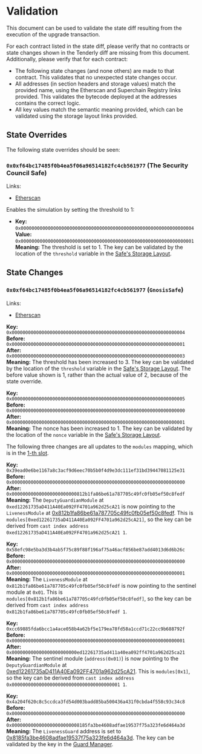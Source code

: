 # Validation

This document can be used to validate the state diff resulting from the execution of the upgrade
transaction.

For each contract listed in the state diff, please verify that no contracts or state changes shown in the Tenderly diff are missing from this document. Additionally, please verify that for each contract:

- The following state changes (and none others) are made to that contract. This validates that no unexpected state changes occur.
- All addresses (in section headers and storage values) match the provided name, using the Etherscan and Superchain Registry links provided. This validates the bytecode deployed at the addresses contains the correct logic.
- All key values match the semantic meaning provided, which can be validated using the storage layout links provided.

## State Overrides

The following state overrides should be seen:

### `0x0xf64bc17485f0b4ea5f06a96514182fc4cb561977` (The Security Council Safe)

Links:
- [Etherscan](https://sepolia.etherscan.io/address/0x0xf64bc17485f0b4ea5f06a96514182fc4cb56197777)

Enables the simulation by setting the threshold to 1:

- **Key:** `0x0000000000000000000000000000000000000000000000000000000000000004` <br/>
  **Value:** `0x0000000000000000000000000000000000000000000000000000000000000001`
  **Meaning:** The threshold is set to 1. The key can be validated by the location of the `threshold` variable in the [Safe's Storage Layout](https://github.com/safe-global/safe-smart-account/blob/186a21a74b327f17fc41217a927dea7064f74604/contracts/examples/libraries/GnosisSafeStorage.sol#L14).

## State Changes

### `0x0xf64bc17485f0b4ea5f06a96514182fc4cb561977` (`GnosisSafe`)

Links:
- [Etherscan](https://sepolia.etherscan.io/address/0x0xf64bc17485f0b4ea5f06a96514182fc4cb561977)

**Key:** `0x0000000000000000000000000000000000000000000000000000000000000004` <br/>
**Before:** `0x0000000000000000000000000000000000000000000000000000000000000001` <br/>
**After:** `0x0000000000000000000000000000000000000000000000000000000000000003` <br/>
**Meaning:** The threshold has been increased to 3. The key can be validated by the location of the `threshold` variable in the [Safe's Storage Layout](https://github.com/safe-global/safe-smart-account/blob/186a21a74b327f17fc41217a927dea7064f74604/contracts/examples/libraries/GnosisSafeStorage.sol#L14). The before value shown is 1, rather than the actual value of 2, because of the state override.

**Key:** `0x0000000000000000000000000000000000000000000000000000000000000005` <br/>
**Before:** `0x0000000000000000000000000000000000000000000000000000000000000000` <br/>
**After:** `0x0000000000000000000000000000000000000000000000000000000000000001` <br/>
**Meaning:** The nonce has been increased to 1. The key can be validated by the location of the `nonce` variable in the [Safe's Storage Layout](https://github.com/safe-global/safe-smart-account/blob/186a21a74b327f17fc41217a927dea7064f74604/contracts/examples/libraries/GnosisSafeStorage.sol#L17).

The following three changes are all updates to the `modules` mapping, which is in the [1-th slot](https://github.com/safe-global/safe-contracts/blob/v1.3.0/contracts/examples/libraries/GnosisSafeStorage.sol#L10).

**Key:** `0x39ead0e6be1167a8c3acf9d6eec70b5b0f4d9e3dc111ef31bd39447081125e31` <br/>
**Before:** `0x0000000000000000000000000000000000000000000000000000000000000000` <br/>
**After:** `0x000000000000000000000000812b1fa86be61a787705c49fc0fb05ef50c8fedf` <br/>
**Meaning:** The `DeputyGuardianModule` at `0xed12261735aD411A40Ea092FF4701a962d25cA21` is now pointing to the `LivenessModule` at [0x812b1fa86be61a787705c49fc0fb05ef50c8fedf](https://sepolia.etherscan.io/address/0x812b1fa86be61a787705c49fc0fb05ef50c8fedf).
  This is `modules[0xed12261735aD411A40Ea092FF4701a962d25cA21]`, so the key can be
    derived from `cast index address 0xed12261735aD411A40Ea092FF4701a962d25cA21 1`.

**Key:** `0x58efc98e5ba3d3b4ab5f75c89f88f196af75a46acf856be87add4013d6d6b26c` <br/>
**Before:** `0x0000000000000000000000000000000000000000000000000000000000000000` <br/>
**After:** `0x0000000000000000000000000000000000000000000000000000000000000001` <br/>
**Meaning:** The `LivenessModule` at `0x812b1fa86be61a787705c49fc0fb05ef50c8fedf` is now pointing to the sentinel module at `0x01`.
  This is `modules[0x812b1fa86be61a787705c49fc0fb05ef50c8fedf]`, so the key can be
    derived from `cast index address 0x812b1fa86be61a787705c49fc0fb05ef50c8fedf 1`.

**Key:** `0xcc69885fda6bcc1a4ace058b4a62bf5e179ea78fd58a1ccd71c22cc9b688792f` <br/>
**Before:** `0x0000000000000000000000000000000000000000000000000000000000000001` <br/>
**After:** `0x000000000000000000000000ed12261735ad411a40ea092ff4701a962d25ca21` <br/>
**Meaning:** The sentinel module (`address(0x01)`) is now pointing to the `DeputyGuardianModule` at [0xed12261735aD411A40Ea092FF4701a962d25cA21](https://sepolia.etherscan.io/address/0xed12261735aD411A40Ea092FF4701a962d25cA21).
  This is `modules[0x1]`, so the key can be
    derived from `cast index address 0x0000000000000000000000000000000000000001 1`.

**Key:** `0x4a204f620c8c5ccdca3fd54d003badd85ba500436a431f0cbda4f558c93c34c8` <br/>
**Before:** `0x0000000000000000000000000000000000000000000000000000000000000000` <br/>
**After:** `0x0000000000000000000000008185fa3be4608adfae19537f75a323fe6d464a3d` <br/>
**Meaning:** The `LivenessGuard` address is set to [0x8185fa3be4608adfae19537f75a323fe6d464a3d](https://sepolia.etherscan.io/address/0x8185fa3be4608adfae19537f75a323fe6d464a3d). The key can be validated by the key in the [Guard Manager](https://github.com/safe-global/safe-contracts/blob/v1.3.0/contracts/base/GuardManager.sol#L30).
